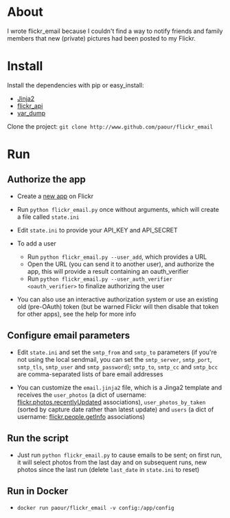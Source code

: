 # About

I wrote flickr_email because I couldn't find a way to notify friends and family members that new (private) pictures had been posted to my Flickr.

# Install

Install the dependencies with pip or easy_install:

- [Jinja2](http://jinja.pocoo.org/docs/dev/)
- [flickr_api](https://github.com/alexis-mignon/python-flickr-api/)
- [var_dump](https://github.com/sha256/python-var-dump)

Clone the project: `git clone http://www.github.com/paour/flickr_email`

# Run

## Authorize the app

- Create a [new app](https://www.flickr.com/services/apps/create/) on Flickr

- Run `python flickr_email.py` once without arguments, which will create a file called `state.ini`

- Edit `state.ini` to provide your API_KEY and API_SECRET

- To add a user
	- Run `python flickr_email.py --user_add`, which provides a URL
	- Open the URL (you can send it to another user), and authorize the app, this will provide a result containing an oauth_verifier
	- Run `python flickr_email.py --user_auth_verifier <oauth_verifier>` to finalize authorizing the user

- You can also use an interactive authorization system or use an existing old (pre-OAuth) token (but be warned Flickr will then disable that token for other apps), see the help for more info

## Configure email parameters

- Edit `state.ini` and set the `smtp_from` and `smtp_to` parameters (if you're not using the local sendmail, you can set the `smtp_server`, `smtp_port`, `smtp_tls`, `smtp_user` and `smtp_password`); `smtp_to`, `smtp_cc` and `smtp_bcc` are comma-separated lists of bare email addresses

- You can customize the `email.jinja2` file, which is a Jinga2 template and receives the `user_photos` (a dict of username: [flickr.photos.recentlyUpdated](https://www.flickr.com/services/api/flickr.photos.recentlyUpdated.html) associations), `user_photos_by_taken` (sorted by capture date rather than latest update) and `users` (a dict of username: [flickr.people.getInfo](https://www.flickr.com/services/api/flickr.people.getInfo.html) associations)

## Run the script

- Just run `python flickr_email.py` to cause emails to be sent; on first run, it will select photos from the last day and on subsequent runs, new photos since the last run (delete `last_date` in `state.ini` to reset)

## Run in Docker

- `docker run paour/flickr_email -v config:/app/config`

